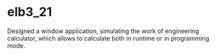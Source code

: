 # elb3_21

Designed a window application, simulating the work of engineering calculator, which allows to calculate both in runtime or in programming mode.
